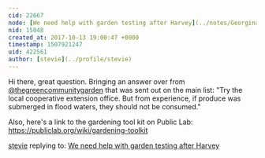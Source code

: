 ```yaml
---
cid: 22667
node: [We need help with garden testing after Harvey](../notes/Georgina/10-13-2017/we-need-help-with-garden-testing-after-harvey)
nid: 15048
created_at: 2017-10-13 19:00:47 +0000
timestamp: 1507921247
uid: 422561
author: [stevie](../profile/stevie)
---
```


Hi there, great question. Bringing an answer over from [@thegreencommunitygarden](/profile/thegreencommunitygarden) that was sent out on the main list: "Try the local cooperative extension office.  But from experience, if produce was submerged in flood waters, they should not be consumed."

Also, here's a link to the gardening tool kit on Public Lab: https://publiclab.org/wiki/gardening-toolkit 

[stevie](../profile/stevie) replying to: [We need help with garden testing after Harvey](../notes/Georgina/10-13-2017/we-need-help-with-garden-testing-after-harvey)


